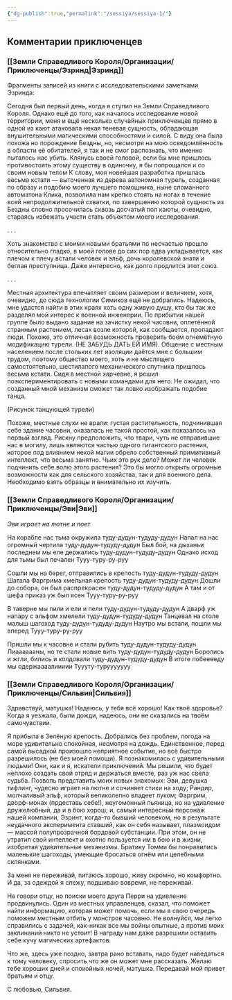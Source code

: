 ```yaml
---
{"dg-publish":true,"permalink":"/sessiya/sessiya-1/"}
---
```


## Комментарии приключенцев

### [[Земли Справедливого Короля/Организации/Приключенцы/Эзринд\|Эзринд]]
Фрагменты записей из книги с исследовательскими заметками Эзринда:

Сегодня был первый день, когда я ступил на Земли Справедливого Короля. Однако ещё до того, как началось исследование новой территории, меня и ещё несколько случайных приключенцев прямо в одной из кают атаковала некая теневая сущность, обладающая внушительными магическими способностями и силой. С виду она была похожа но порождение Бездны, но, несмотря на мою осведомлённость в области её обитателей, я так и не смог распознать, что именно пыталось нас убить. Клянусь своей головой, если бы мне пришлось противостоять этому существу в одиночку, я бы попрощался и со своим новым телом К слову, моя новейшая разработка пришлась весьма кстати — выточенная из дерева автономная турель, созданная по образу и подобию моего лучшего помощника, ныне сломанного автоматона Клика, позволила нам крепко стоять на ногах в течение всей непродолжительной схватки, по завершению которой сущность из Бездны словно просочилась сквозь досчатый пол каюты, очевидно, стараясь избежать участи стать объектом моего исследования.

. . .

Хоть знакомство с моими новыми братьями по несчастью прошло относительно гладко, в моей голове до сих пор едва укладывается, как плечом к плечу встали человек и эльф, дочь королевской знати и беглая преступница. Даже интересно, как долго продлится этот союз.

. . .

Местная архитектура впечатляет своим размером и величием, хотя, очевидно, до сюда технологии Симиков ещё не добрались. Надеюсь, мне удастся найти в этих краях хоть одну живую душу, кто бы так же разделял мой интерес к военной инженерии. По прибытии нашей группе было выдано задание на зачистку некой часовни, оплетённой странным растением, лесах возле которой, как сообщается, пропадают люди. Похоже, это отличная возможность проверить боем огнемётную модификацию турели. (НЕ ЗАБУДЬ ДАТЬ ЕЙ ИМЯ). Общение с местным населением после стольких лет изоляции даётся мне с большим трудом, поэтому общество моего, хоть и не мыслящего самостоятельно, шестилапого механического спутника пришлось весьма кстати. Сидя в местной харчевне, я решил поэкспериментировать с новыми командами для него. Не ожидал, что созданный мной механизм сможет так ловко изображать подобие танца.

(Рисунок танцующей турели)

Похоже, местные слухи не врали: густая растительность, подчинившая себе здание часовни, оказалась не такой простой, как показалось на первый взгляд. Рискну предположить, что твари, чуть не отправившие нас в могилу, лишь являются частью одного гигантского растения, которое под влиянием некой магии обрело собственный примитивный интеллект, что весьма занятно. Чьих это рук дело? Может ли человек подчинить себе волю этого растения? Это бы могло открыть огромные возможности как для сельского хозяйства, так и для военного дела. Необходимо взять образцы и внимательно их изучить.


### [[Земли Справедливого Короля/Организации/Приключенцы/Эви\|Эви]]

*Эви играет на лютне и поет*

На корабле нас тьма окружила
туду-дудун-тудуду-дудун
Напал на нас огромный чертила
туду-дудун-тудуду-дудун
Был бой, на дыханьи последнем мы еле держались
туду-дудун-тудуду-дудун
Однако исход для тьмы был печален
Тууу-туру-ру-руу

Сошли мы на берег, отправились в крепость
туду-дудун-тудуду-дудун
Шатала Фаргрима хме́льная крепость
туду-дудун-тудуду-дудун
Дошли до собора, он был распрекрасен
туду-дудун-тудуду-дудун
А там и от шефа приказ уж был ясен
Тууу-туру-ру-руу

В таверне мы пили и ели и пели
туду-дудун-тудуду-дудун
А дварф уж напару с эльфом хмелели
туду-дудун-тудуду-дудун
Танцевал на столе малыш шагоход
туду-дудун-тудуду-дудун
Наутро мы встали, пошли мы вперед
Тууу-туру-ру-руу

Пришли мы к часовне и стали рубить
туду-дудун-тудуду-дудун
Лиааааааны, но те стали новые вить
туду-дудун-тудуду-дудун
Боролись и жгли, бились и колдовали
туду-дудун-тудуду-дудун
В итоге побееееду мы одержаааалиииии
Туууту-турууууууу


### [[Земли Справедливого Короля/Организации/Приключенцы/Сильвия\|Сильвия]]
Здравствуй, матушка! 
Надеюсь, у тебя всё хорошо! Как твоё здоровье? Когда я уезжала, были дожди, надеюсь, они не сказались на твоём самочувствии. 

Я прибыла в Зелёную крепость. Добрались без проблем, погода на море удивительно спокойная, несмотря на дождь. Единственное, перед самой высадкой произошло неприятное событие, но всё быстро разрешилось (не без моей помощи).
Я познакомилась с удивительными людьми! Они, как и я, искатели приключений. Мы решили, что будет неплохо создать свой отряд и держаться вместе, раз уж нас свела судьба. Позволь представить моих новых знакомых: Эви, девушка тифлинг, чудесно играет на лютне и сочиняет стихи на ходу; Рандир, молчаливый эльф, который великолепно владеет луком; Фаргрим, дворф-монах (прдеставь себе!), неугомонный пьяница, но на удивление дружелюбный, да и в бою хорош; и, самый интересный персонаж нашей компании, Эзринт, когда-то бывший человеком, но в результате неудачного эксперимента ставший, как он себя называет, плазмоидом — массой полупрозрачной бордовой субстанции. При этом, он не утратил свой интеллект и охотно пользуется им в бою и в жизни, изобретая удивительные механизмы. Братику Томми бы понравились маленькие шагоходы, умеющие бросаться огнём или целебными склянками. 

За меня не переживай, питаюсь хорошо, живу скромно, но комфортно. И да, за одеждой я слежу, подшиваю вовремя, не переживай. 

Не говори отцу, но поиски моего друга Перри на удивление продвинулись. Один из местных управленцев, сказал, что поможет найти информацию, которая может помочь, если мы в свою очередь поможем местным отбить у монстров часовню. Не волнуйся, мы легко справились с задачей, как-никак все мы войны опытные, а против моих заклинаний никто не устоит! В награду нам даже разрешили оставить себе кучу магических артефактов. 

Что же, здесь уже поздно, завтра рано вставать, надо будет наведаться к тому человеку, спросить что же он может мне рассказать. Желаю тебе хороших дней и спокойных ночей, матушка. Передавай мой привет братьям и отцу. 

С любовью, Сильвия.





